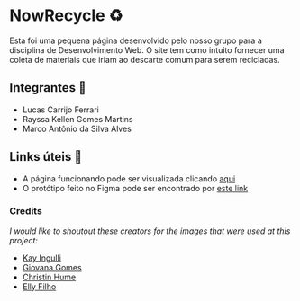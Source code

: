# NowRecycle ♻️

Esta foi uma pequena página desenvolvido pelo nosso grupo para a disciplina de Desenvolvimento Web. O site tem como intuito fornecer uma coleta de materiais que iriam ao descarte comum para serem recicladas.

## Integrantes 🔎

- Lucas Carrijo Ferrari
- Rayssa Kellen Gomes Martins
- Marco Antônio da Silva Alves

## Links úteis 🔗

- A página funcionando pode ser visualizada clicando [aqui](https://luwucaz.github.io/projetointegrado_nowrecycle/)
- O protótipo feito no Figma pode ser encontrado por [este link](https://bit.ly/3GoMou9)

### Credits

*I would like to shoutout these creators for the images that were used at this project:*

- [Kay Ingulli](https://unsplash.com/@kingulli?utm_source=unsplash&utm_medium=referral&utm_content=creditCopyText)
- [Giovana Gomes](https://unsplash.com/es/@gimazzarello?utm_source=unsplash&utm_medium=referral&utm_content=creditCopyText)
- [Christin Hume](https://unsplash.com/@christinhumephoto?utm_source=unsplash&utm_medium=referral&utm_content=creditCopyText)
- [Elly Filho](https://unsplash.com/@ellyfilho?utm_source=unsplash&utm_medium=referral&utm_content=creditCopyText)

